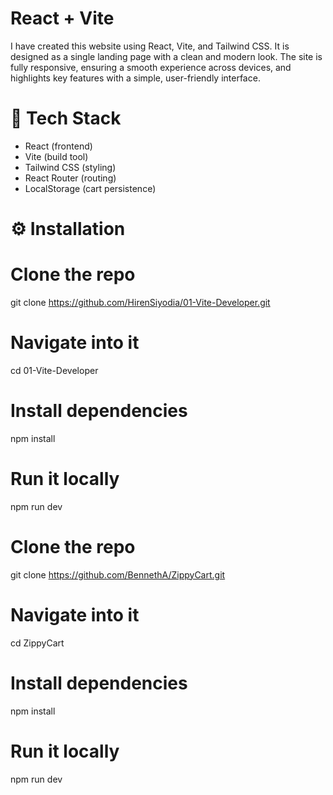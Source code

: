 # React + Vite

I have created this website using React, Vite, and Tailwind CSS. It is designed as a single landing page with a clean and modern look. The site is fully responsive, ensuring a smooth experience across devices, and highlights key features with a simple, user-friendly interface.


# 🚀 Tech Stack
- React (frontend)
- Vite (build tool)
- Tailwind CSS (styling)
- React Router (routing)
- LocalStorage (cart persistence)

# ⚙️ Installation
# Clone the repo
git clone https://github.com/HirenSiyodia/01-Vite-Developer.git

# Navigate into it
cd 01-Vite-Developer

# Install dependencies
npm install

# Run it locally
npm run dev

# Clone the repo
git clone https://github.com/BennethA/ZippyCart.git

# Navigate into it
cd ZippyCart

# Install dependencies
npm install

# Run it locally
npm run dev
